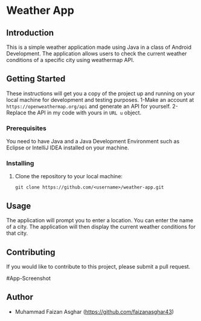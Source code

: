 # Weather App

## Introduction
This is a simple weather application made using Java in a class of Android Development. The application allows users to check the current weather conditions of a specific city using weathermap API.

## Getting Started
These instructions will get you a copy of the project up and running on your local machine for development and testing purposes.
1-Make an account at `https://openweathermap.org/api`  and generate an API for yourself.
2-Replace the API in my code with yours in ` URL u ` object.


### Prerequisites
You need to have Java and a Java Development Environment such as Eclipse or IntelliJ IDEA installed on your machine.

### Installing
1. Clone the repository to your local machine:

     `git clone https://github.com/<username>/weather-app.git`
     
    

## Usage
The application will prompt you to enter a location. You can enter the name of a city. The application will then display the current weather conditions for that city.

## Contributing
If you would like to contribute to this project, please submit a pull request.

#App-Screenshot



## Author
* Muhammad Faizan Asghar (https://github.com/faizanasghar43)



